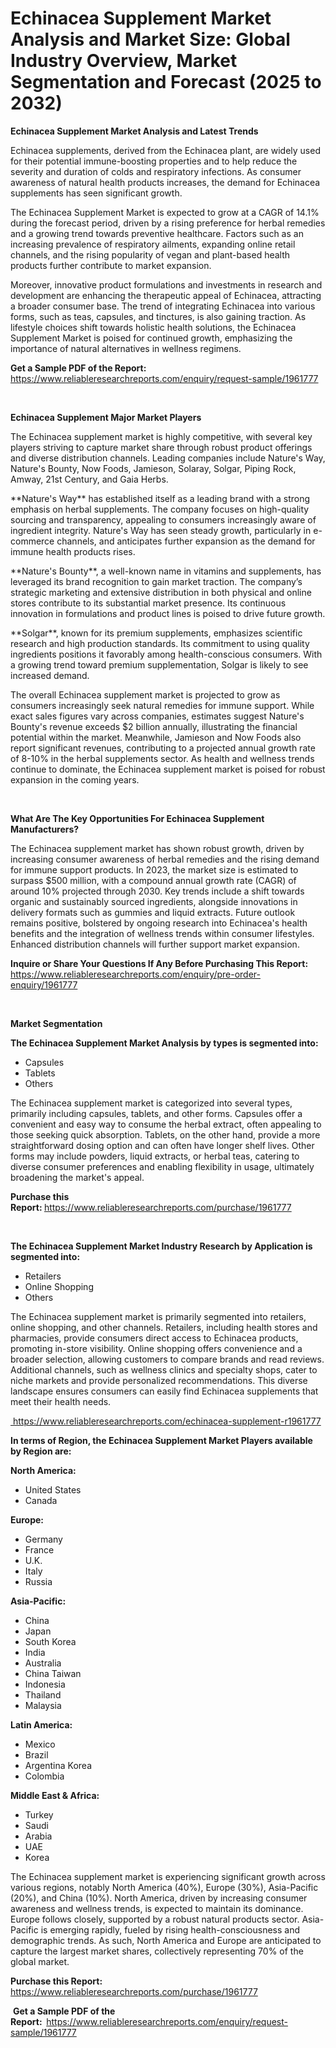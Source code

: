 <p><h1>Echinacea Supplement Market Analysis and Market Size: Global Industry Overview, Market Segmentation and Forecast (2025 to 2032)</h1></p><p><strong>Echinacea Supplement Market Analysis and Latest Trends</strong></p>
<p><p>Echinacea supplements, derived from the Echinacea plant, are widely used for their potential immune-boosting properties and to help reduce the severity and duration of colds and respiratory infections. As consumer awareness of natural health products increases, the demand for Echinacea supplements has seen significant growth.</p><p>The Echinacea Supplement Market is expected to grow at a CAGR of 14.1% during the forecast period, driven by a rising preference for herbal remedies and a growing trend towards preventive healthcare. Factors such as an increasing prevalence of respiratory ailments, expanding online retail channels, and the rising popularity of vegan and plant-based health products further contribute to market expansion.</p><p>Moreover, innovative product formulations and investments in research and development are enhancing the therapeutic appeal of Echinacea, attracting a broader consumer base. The trend of integrating Echinacea into various forms, such as teas, capsules, and tinctures, is also gaining traction. As lifestyle choices shift towards holistic health solutions, the Echinacea Supplement Market is poised for continued growth, emphasizing the importance of natural alternatives in wellness regimens.</p></p>
<p><strong>Get a Sample PDF of the Report:&nbsp;</strong> <a href="https://www.reliableresearchreports.com/enquiry/request-sample/1961777?utm_campaign=3345&utm_medium=2&utm_source=Github&utm_content=ia&utm_term=19042025&utm_id=echinacea-supplement">https://www.reliableresearchreports.com/enquiry/request-sample/1961777</a></p>
<p>&nbsp;</p>
<p><strong>Echinacea Supplement Major Market Players</strong></p>
<p><p>The Echinacea supplement market is highly competitive, with several key players striving to capture market share through robust product offerings and diverse distribution channels. Leading companies include Nature's Way, Nature's Bounty, Now Foods, Jamieson, Solaray, Solgar, Piping Rock, Amway, 21st Century, and Gaia Herbs.</p><p>**Nature's Way** has established itself as a leading brand with a strong emphasis on herbal supplements. The company focuses on high-quality sourcing and transparency, appealing to consumers increasingly aware of ingredient integrity. Nature's Way has seen steady growth, particularly in e-commerce channels, and anticipates further expansion as the demand for immune health products rises.</p><p>**Nature's Bounty**, a well-known name in vitamins and supplements, has leveraged its brand recognition to gain market traction. The company’s strategic marketing and extensive distribution in both physical and online stores contribute to its substantial market presence. Its continuous innovation in formulations and product lines is poised to drive future growth.</p><p>**Solgar**, known for its premium supplements, emphasizes scientific research and high production standards. Its commitment to using quality ingredients positions it favorably among health-conscious consumers. With a growing trend toward premium supplementation, Solgar is likely to see increased demand.</p><p>The overall Echinacea supplement market is projected to grow as consumers increasingly seek natural remedies for immune support. While exact sales figures vary across companies, estimates suggest Nature's Bounty's revenue exceeds $2 billion annually, illustrating the financial potential within the market. Meanwhile, Jamieson and Now Foods also report significant revenues, contributing to a projected annual growth rate of 8-10% in the herbal supplements sector. As health and wellness trends continue to dominate, the Echinacea supplement market is poised for robust expansion in the coming years.</p></p>
<p>&nbsp;</p>
<p><strong>What Are The Key Opportunities For Echinacea Supplement Manufacturers?</strong></p>
<p><p>The Echinacea supplement market has shown robust growth, driven by increasing consumer awareness of herbal remedies and the rising demand for immune support products. In 2023, the market size is estimated to surpass $500 million, with a compound annual growth rate (CAGR) of around 10% projected through 2030. Key trends include a shift towards organic and sustainably sourced ingredients, alongside innovations in delivery formats such as gummies and liquid extracts. Future outlook remains positive, bolstered by ongoing research into Echinacea's health benefits and the integration of wellness trends within consumer lifestyles. Enhanced distribution channels will further support market expansion.</p></p>
<p><strong>Inquire or Share Your Questions If Any Before Purchasing This Report:</strong> <a href="https://www.reliableresearchreports.com/enquiry/pre-order-enquiry/1961777?utm_campaign=3345&utm_medium=2&utm_source=Github&utm_content=ia&utm_term=19042025&utm_id=echinacea-supplement">https://www.reliableresearchreports.com/enquiry/pre-order-enquiry/1961777</a></p>
<p>&nbsp;</p>
<p><strong>Market Segmentation</strong></p>
<p><strong>The Echinacea Supplement Market Analysis by types is segmented into:</strong></p>
<p><ul><li>Capsules</li><li>Tablets</li><li>Others</li></ul></p>
<p><p>The Echinacea supplement market is categorized into several types, primarily including capsules, tablets, and other forms. Capsules offer a convenient and easy way to consume the herbal extract, often appealing to those seeking quick absorption. Tablets, on the other hand, provide a more straightforward dosing option and can often have longer shelf lives. Other forms may include powders, liquid extracts, or herbal teas, catering to diverse consumer preferences and enabling flexibility in usage, ultimately broadening the market's appeal.</p></p>
<p><strong>Purchase this Report:&nbsp;</strong><a href="https://www.reliableresearchreports.com/purchase/1961777?utm_campaign=3345&utm_medium=2&utm_source=Github&utm_content=ia&utm_term=19042025&utm_id=echinacea-supplement">https://www.reliableresearchreports.com/purchase/1961777</a></p>
<p>&nbsp;</p>
<p><strong>The Echinacea Supplement Market Industry Research by Application is segmented into:</strong></p>
<p><ul><li>Retailers</li><li>Online Shopping</li><li>Others</li></ul></p>
<p><p>The Echinacea supplement market is primarily segmented into retailers, online shopping, and other channels. Retailers, including health stores and pharmacies, provide consumers direct access to Echinacea products, promoting in-store visibility. Online shopping offers convenience and a broader selection, allowing customers to compare brands and read reviews. Additional channels, such as wellness clinics and specialty shops, cater to niche markets and provide personalized recommendations. This diverse landscape ensures consumers can easily find Echinacea supplements that meet their health needs.</p></p>
<p><a href="https://www.reliableresearchreports.com/echinacea-supplement-r1961777?utm_campaign=3345&utm_medium=2&utm_source=Github&utm_content=ia&utm_term=19042025&utm_id=echinacea-supplement">&nbsp;https://www.reliableresearchreports.com/echinacea-supplement-r1961777</a></p>
<p><strong>In terms of Region, the Echinacea Supplement Market Players available by Region are:</strong></p>
<p>
    <p> <strong> North America: </strong>
        <ul>
            <li>United States</li>
            <li>Canada</li>
        </ul>
        </p> 
    <p> <strong> Europe: </strong>
        <ul>
            <li>Germany</li>
            <li>France</li>
            <li>U.K.</li>
            <li>Italy</li>
            <li>Russia</li>
        </ul>
        </p> 
    <p> <strong> Asia-Pacific: </strong>
        <ul>
            <li>China</li>
            <li>Japan</li>
            <li>South Korea</li>
            <li>India</li>
            <li>Australia</li>
            <li>China Taiwan</li>
            <li>Indonesia</li>
            <li>Thailand</li>
            <li>Malaysia</li>
        </ul>
        </p> 
    <p> <strong> Latin America: </strong>
        <ul>
            <li>Mexico</li>
            <li>Brazil</li>
            <li>Argentina Korea</li>
            <li>Colombia</li>
        </ul>
        </p> 
    <p> <strong> Middle East & Africa: </strong>
        <ul>
            <li>Turkey</li>
            <li>Saudi</li>
            <li>Arabia</li>
            <li>UAE</li>
            <li>Korea</li>
        </ul>
    </p>
    </p>
<p><p>The Echinacea supplement market is experiencing significant growth across various regions, notably North America (40%), Europe (30%), Asia-Pacific (20%), and China (10%). North America, driven by increasing consumer awareness and wellness trends, is expected to maintain its dominance. Europe follows closely, supported by a robust natural products sector. Asia-Pacific is emerging rapidly, fueled by rising health-consciousness and demographic trends. As such, North America and Europe are anticipated to capture the largest market shares, collectively representing 70% of the global market.</p></p>
<p><strong>Purchase this Report: </strong><a href="https://www.reliableresearchreports.com/purchase/1961777?utm_campaign=3345&utm_medium=2&utm_source=Github&utm_content=ia&utm_term=19042025&utm_id=echinacea-supplement">https://www.reliableresearchreports.com/purchase/1961777</a></p>
<p>&nbsp;<strong>Get a Sample PDF of the Report:&nbsp;&nbsp;</strong><a href="https://www.reliableresearchreports.com/enquiry/request-sample/1961777?utm_campaign=3345&utm_medium=2&utm_source=Github&utm_content=ia&utm_term=19042025&utm_id=echinacea-supplement">https://www.reliableresearchreports.com/enquiry/request-sample/1961777</a></p>
<p><strong></strong></p>
<p><p></p><p></p><p></p></p>